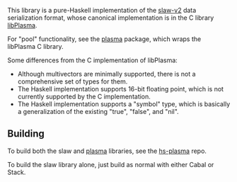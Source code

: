 This library is a pure-Haskell implementation of the [slaw-v2](https://purl.org/funwithsoftware/slaw-v2) data serialization format, whose canonical implementation is in the C library [libPlasma](https://purl.org/funwithsoftware/libPlasma).

For "pool" functionality, see the [plasma](https://github.com/mignon-p/hs-plasma) package, which wraps the libPlasma C library.

Some differences from the C implementation of libPlasma:

* Although multivectors are minimally supported, there is not a comprehensive set of types for them.
* The Haskell implementation supports 16-bit floating point, which is not currently supported by the C implementation.
* The Haskell implementation supports a "symbol" type, which is basically a generalization of the existing "true", "false", and "nil".

## Building

To build both the slaw and [plasma](https://github.com/mignon-p/hs-plasma) libraries, see the [hs-plasma](https://github.com/mignon-p/hs-plasma) repo.

To build the slaw library alone, just build as normal with either Cabal or Stack.
